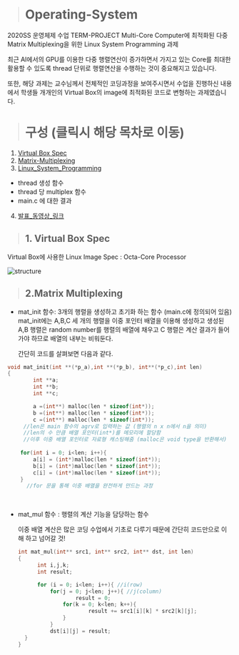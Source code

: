 > # Operating-System
2020SS 운영체제 수업 TERM-PROJECT
Multi-Core Computer에 최적화된 다중 Matrix Multiplexing을 위한 Linux System Programming 과제

최근 AI에서의 GPU를 이용한 다중 행렬연산이 증가하면서 가지고 있는 Core를 최대한 활용할 수 있도록 thread 단위로 행렬연산을 수행하는 것이 중요해지고 있습니다. 

또한, 해당 과제는 교수님께서 전체적인 코딩과정을 보여주시면서 수업을 진행하신 내용에서 학생들 개개인의 Virtual Box의 image에 최적화된 코드로 변형하는 과제였습니다.
##
> #  구성 (클릭시 해당 목차로 이동)
1. [Virtual Box Spec](README.md#1.Virtual)
2. [Matrix-Multiplexing](README.md#2)
3. [Linux_System_Programming](README.md#3)
  - thread 생성 함수
  - thread 당 multiplex 함수
  - main.c 에 대한 결과
 4. [발표_동영상_링크](README.md#발표_동영상_링크)

##
> ## 1. Virtual Box Spec
Virtual Box에 사용한 Linux Image Spec 
: Octa-Core Processor
<br/>

![structure](https://blogfiles.pstatic.net/MjAyMDExMDdfMjc4/MDAxNjA0NzMwOTk0MjQ1.cDh7wtLKLP9dJDAmDWcseTm4z2tg4_PQDqIOw1Ujg1kg.54XIzhxfb5oHTETRa2jTYc6qUdxTYHNdDS2UK75Yv14g.PNG.hdh988/VirtualBoxImage.png?type=w2)
##

> ## 2.Matrix Multiplexing

- mat_init 함수: 3개의 행렬을 생성하고 초기화 하는 함수 (main.c에 정의되어 있음)
 mat_init에는 A,B,C  세 개의 행렬을 이중 포인터 배열을 이용해 생성하고 
 생성된 A,B 행렬은 random number를 행렬의 배열에 채우고 
 C 행렬은 계산 결과가 들어가야 하므로 배열의 내부는 비워둔다.

  간단히 코드를 살펴보면 다음과 같다.
``` C
void mat_init(int **(*p_a),int **(*p_b), int**(*p_c),int len)
{
		int **a;
		int **b;
		int **c;

		a =(int**) malloc(len * sizeof(int*));
		b =(int**) malloc(len * sizeof(int*));
		c =(int**) malloc(len * sizeof(int*));
	 //len은 main 함수의 agrv로 입력하는 값 (행렬의 n x n에서 n을 의미)
	 //len의 수 만큼 배열 포인터(int*)를 메모리에 할당함 
	 //이후 이중 배열 포인터로 자료형 캐스팅해줌 (malloc은 void type을 반환해서) 
	  
	for(int i = 0; i<len; i++){
		a[i] = (int*)malloc(len * sizeof(int*));
		b[i] = (int*)malloc(len * sizeof(int*));
		c[i] = (int*)malloc(len * sizeof(int*));
	} 
	  //for 문을 통해 이중 배열을 완전하게 만드는 과정
```

 <br/>

- mat_mul 함수 : 행렬의 계산 기능을 담당하는 함수

  이중 배열 계산은 많은 코딩 수업에서 기초로 다루기 때문에 간단히 코드만으로 
  이해 하고 넘어갈 것!
 
  ``` c
  int mat_mul(int** src1, int** src2, int** dst, int len)
  {
		int i,j,k;
		int result;

		for (i = 0; i<len; i++){ //i(row)
			for(j = 0; j<len; j++){ //j(column)
					result = 0;
				for(k = 0; k<len; k++){
						result += src1[i][k] * src2[k][j];
				}
			}
			dst[i][j] = result;
	}
  }
  ```
